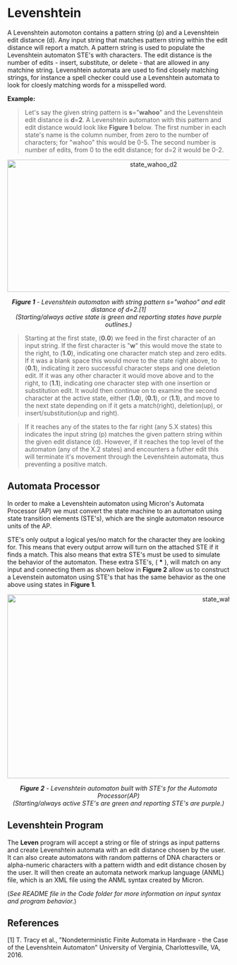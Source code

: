 # Levenshtein

A Levenshtein automoton contains a pattern string (p) and a Levenshtein edit distance (d). Any input string that matches pattern string within the edit distance will report a match. A pattern string is used to populate the Levenshtein automaton STE's with characters. The edit distance is the number of edits - insert, substitute, or delete - that are allowed in any matchine string. Levenshtein automata are used to find closely matching strings, for instance a spell checker could use a Levenshtein automata to look for cloesly matching words for a misspelled word.

**Example:** 
>Let's say the given string pattern is **s**="**wahoo**" and the Levenshtein edit distance is **d**=**2**. A Levenshtein automaton with this pattern and edit distance would look like **Figure 1** below. The first number in each state's name is the column number, from zero to the number of characters; for "wahoo" this would be 0-5. The second number is number of edits, from 0 to the edit distance; for d=2 it would be 0-2.

<p align="center">
<img src="https://raw.githubusercontent.com/jeffudall/Levenshtein/master/Images/Levenshtein-automaton-sm.jpg" width="647" height="300" alt="state_wahoo_d2">  
</p>

<p align="center">
<i><b>Figure 1</b> - Levenshtein automaton with string pattern s="wahoo" and edit distance of d=2.[1]
<br>(Starting/always active state is green and reporting states have purple outlines.)</i>
</p>

>Starting at the first state, (**0.0**) we feed in the first character of an input string. If the first character is "**w**" this would move the state to the right, to (**1.0**), indicating one character match step and zero edits. If it was a blank space this would move to the state right above, to (**0.1**), indicating it zero successful character steps and one deletion edit. If it was any other character it would move above and to the right, to (**1.1**), indicating one character step with one insertion or substitution edit. It would then continue on to examine the second character at the active state, either (**1.0**), (**0.1**), or (**1.1**), and move to the next state depending on if it gets a match(right), deletion(up), or insert/substitution(up and right). 

>If it reaches any of the states to the far right (any 5.X states) this indicates the input string (p) matches the given pattern string within the given edit distance (d). However, if it reaches the top level of the automaton (any of the X.2 states) and encounters a futher edit this will terminate it's movement through the Levenshtein automata, thus preventing a positive match.


## Automata Processor

In order to make a Levenshtein automaton using Micron's Automata Processor (AP) we must convert the state machine to an automaton using state transition elements (STE's), which are the single automaton resource units of the AP.

STE's only output a logical yes/no match for the character they are looking for. This means that every output arrow will turn on the attached STE if it finds a match. This also means that extra STE's must be used to simulate the behavior of the automaton. These extra STE's, ( **\*** ), will match on any input and connecting them as shown below in **Figure 2** allow us to construct a Levenstein automaton using STE's that has the same behavior as the one above using states in **Figure 1**.

<p align="center">
<img src="https://raw.githubusercontent.com/jeffudall/Levenshtein/master/Images/Levenshtein%20graph%20WAHOO%20draft%203%20sm.jpg" width="1000" height="417" alt="state_wahoo_d2_AP">  
</p>

<p align="center">
<i><b>Figure 2</b> - Levenshtein automaton built with STE's for the Automata Processor(AP) 
<br>(Starting/always active STE's are green and reporting STE's are purple.)</i>
</p>


## Levenshtein Program

The **Leven** program will accept a string or file of strings as input patterns and create Levenshtein automata with an edit distance chosen by the user. It can also create automatons with random patterns of DNA characters or alpha-numeric characters with a pattern width and edit distance chosen by the user. It will then create an automata network markup language (ANML) file, which is an XML file using the ANML syntax created by Micron.

(*See README file in the Code folder for more information on input syntax and program behavior.*)


## References

[1] T. Tracy et al., "Nondeterministic Finite Automata in Hardware - the Case of the Levenshtein Automaton" University of Verginia, Charlottesville, VA, 2016.
